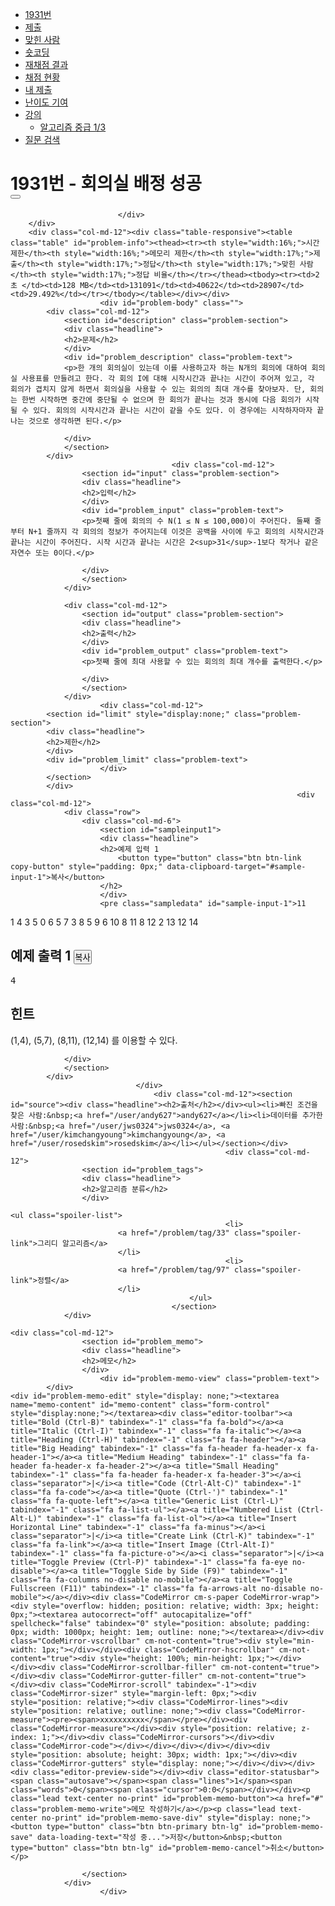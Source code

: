 <div class="row">
		<div class="col-md-12">
			<div id="result_log"></div>
		</div>
		<div class="col-md-12">
							<ul class="nav nav-pills no-print problem-menu"><li class="active">
	<a href="/problem/1931">1931번</a>
</li><li><a href="/submit/1931">제출</a></li><li><a href="/problem/status/1931">맞힌 사람</a></li><li><a href="/short/status/1931">숏코딩</a></li><li><a href="/problem/history/1931">재채점 결과</a></li><li><a href="/status?from_problem=1&amp;problem_id=1931">채점 현황</a></li><li><a href="/status?from_mine=1&amp;problem_id=1931&amp;user_id=hawk0987">내 제출</a></li><li><a href="https://solved.ac/contribute/1931" target="_blank"><i class="fa fa-external-link"></i> 난이도 기여</a></li><li class="dropdown"><a class="dropdown-toggle" id="drop5" role="button" data-toggle="dropdown" href="#">강의<b class="caret"></b></a><ul id="menu2" class="dropdown-menu" role="menu" aria-labelledby="drop5"><li><a tabindex="-1" href="https://code.plus/course/43">알고리즘 중급 1/3</a></li></ul></li><li><a href="/board/search/all/problem/1931">질문 검색</a></li></ul>
					</div>
		<div class="col-md-12">
			<div class="page-header">
				<h1><span class="printable">
	1931번
 - </span><span id="problem_title">회의실 배정</span>
				<span class="problem-label problem-label-ac">성공</span>				<div class="btn-group pull-right problem-button">
																										<button class="btn btn-default" type="button" id="favorite_button" data-favorite="0"><span class="glyphicon glyphicon-star-empty" id="favorite_image"></span></button>
																																						</div>
				</h1>
									
							</div>
		</div>
		<div class="col-md-12"><div class="table-responsive"><table class="table" id="problem-info"><thead><tr><th style="width:16%;">시간 제한</th><th style="width:16%;">메모리 제한</th><th style="width:17%;">제출</th><th style="width:17%;">정답</th><th style="width:17%;">맞힌 사람</th><th style="width:17%;">정답 비율</th></tr></thead><tbody><tr><td>2 초 </td><td>128 MB</td><td>131091</td><td>40622</td><td>28907</td><td>29.492%</td></tr></tbody></table></div></div>
						<div id="problem-body" class="">
			<div class="col-md-12">
				<section id="description" class="problem-section">
				<div class="headline">
				<h2>문제</h2>
				</div>
				<div id="problem_description" class="problem-text">
				<p>한 개의 회의실이 있는데 이를 사용하고자 하는 N개의 회의에 대하여 회의실 사용표를 만들려고 한다. 각 회의 I에 대해 시작시간과 끝나는 시간이 주어져 있고, 각 회의가 겹치지 않게 하면서 회의실을 사용할 수 있는 회의의 최대 개수를 찾아보자. 단, 회의는 한번 시작하면 중간에 중단될 수 없으며 한 회의가 끝나는 것과 동시에 다음 회의가 시작될 수 있다. 회의의 시작시간과 끝나는 시간이 같을 수도 있다. 이 경우에는 시작하자마자 끝나는 것으로 생각하면 된다.</p>

				</div>
				</section>
			</div>
										<div class="col-md-12">
					<section id="input" class="problem-section">
					<div class="headline">
					<h2>입력</h2>
					</div>
					<div id="problem_input" class="problem-text">
					<p>첫째 줄에 회의의 수 N(1 ≤ N ≤ 100,000)이 주어진다. 둘째 줄부터 N+1 줄까지 각 회의의 정보가 주어지는데 이것은 공백을 사이에 두고 회의의 시작시간과 끝나는 시간이 주어진다. 시작 시간과 끝나는 시간은 2<sup>31</sup>-1보다 작거나 같은 자연수 또는 0이다.</p>

					</div>
					</section>
				</div>
	
				<div class="col-md-12">
					<section id="output" class="problem-section">
					<div class="headline">
					<h2>출력</h2>
					</div>
					<div id="problem_output" class="problem-text">
					<p>첫째 줄에 최대 사용할 수 있는 회의의 최대 개수를 출력한다.</p>

					</div>
					</section>
				</div>
						<div class="col-md-12">
			<section id="limit" style="display:none;" class="problem-section">
			<div class="headline">
			<h2>제한</h2>
			</div>
			<div id="problem_limit" class="problem-text">
						</div>
			</section>
			</div>
																	<div class="col-md-12">
				<div class="row">
					<div class="col-md-6">
						<section id="sampleinput1">
						<div class="headline">
						<h2>예제 입력 1
							<button type="button" class="btn btn-link copy-button" style="padding: 0px;" data-clipboard-target="#sample-input-1">복사</button>
						</h2>
						</div>
						<pre class="sampledata" id="sample-input-1">11
1 4
3 5
0 6
5 7
3 8
5 9
6 10
8 11
8 12
2 13
12 14
</pre>
						</section>
					</div>
					<div class="col-md-6">
						<section id="sampleoutput1">
						<div class="headline">
						<h2>예제 출력 1
							<button type="button" class="btn btn-link copy-button" style="padding: 0px;" data-clipboard-target="#sample-output-1">복사</button>
						</h2>
						</div>
						<pre class="sampledata" id="sample-output-1">4
</pre>
						</section>
					</div>
									</div>
				</div>
										<div class="col-md-12">
				<section id="hint" class="problem-section">
				<div class="headline">
				<h2>힌트</h2>
				</div>
				<div id="problem_hint" class="problem-text">
				<p>(1,4), (5,7), (8,11), (12,14) 를 이용할 수 있다.</p>

				</div>
				</section>
			</div>
								</div>
									<div class="col-md-12"><section id="source"><div class="headline"><h2>출처</h2></div><ul><li>빠진 조건을 찾은 사람:&nbsp;<a href="/user/andy627">andy627</a></li><li>데이터를 추가한 사람:&nbsp;<a href="/user/jws0324">jws0324</a>, <a href="/user/kimchangyoung">kimchangyoung</a>, <a href="/user/rosedskim">rosedskim</a></li></ul></section></div>
													<div class="col-md-12">
					<section id="problem_tags">
					<div class="headline">
					<h2>알고리즘 분류</h2>
					</div>
																																												  <ul class="spoiler-list">
  						  							<li>
  							<a href="/problem/tag/33" class="spoiler-link">그리디 알고리즘</a>
  							</li>
  						  							<li>
  							<a href="/problem/tag/97" class="spoiler-link">정렬</a>
  							</li>
  						  					</ul>
										</section>
				</div>
																						<div class="col-md-12">
					<section id="problem_memo">
					<div class="headline">
					<h2>메모</h2>
					</div>
						<div id="problem-memo-view" class="problem-text">
			</div>
	<div id="problem-memo-edit" style="display: none;"><textarea name="memo-content" id="memo-content" class="form-control" style="display:none;"></textarea><div class="editor-toolbar"><a title="Bold (Ctrl-B)" tabindex="-1" class="fa fa-bold"></a><a title="Italic (Ctrl-I)" tabindex="-1" class="fa fa-italic"></a><a title="Heading (Ctrl-H)" tabindex="-1" class="fa fa-header"></a><a title="Big Heading" tabindex="-1" class="fa fa-header fa-header-x fa-header-1"></a><a title="Medium Heading" tabindex="-1" class="fa fa-header fa-header-x fa-header-2"></a><a title="Small Heading" tabindex="-1" class="fa fa-header fa-header-x fa-header-3"></a><i class="separator">|</i><a title="Code (Ctrl-Alt-C)" tabindex="-1" class="fa fa-code"></a><a title="Quote (Ctrl-')" tabindex="-1" class="fa fa-quote-left"></a><a title="Generic List (Ctrl-L)" tabindex="-1" class="fa fa-list-ul"></a><a title="Numbered List (Ctrl-Alt-L)" tabindex="-1" class="fa fa-list-ol"></a><a title="Insert Horizontal Line" tabindex="-1" class="fa fa-minus"></a><i class="separator">|</i><a title="Create Link (Ctrl-K)" tabindex="-1" class="fa fa-link"></a><a title="Insert Image (Ctrl-Alt-I)" tabindex="-1" class="fa fa-picture-o"></a><i class="separator">|</i><a title="Toggle Preview (Ctrl-P)" tabindex="-1" class="fa fa-eye no-disable"></a><a title="Toggle Side by Side (F9)" tabindex="-1" class="fa fa-columns no-disable no-mobile"></a><a title="Toggle Fullscreen (F11)" tabindex="-1" class="fa fa-arrows-alt no-disable no-mobile"></a></div><div class="CodeMirror cm-s-paper CodeMirror-wrap"><div style="overflow: hidden; position: relative; width: 3px; height: 0px;"><textarea autocorrect="off" autocapitalize="off" spellcheck="false" tabindex="0" style="position: absolute; padding: 0px; width: 1000px; height: 1em; outline: none;"></textarea></div><div class="CodeMirror-vscrollbar" cm-not-content="true"><div style="min-width: 1px;"></div></div><div class="CodeMirror-hscrollbar" cm-not-content="true"><div style="height: 100%; min-height: 1px;"></div></div><div class="CodeMirror-scrollbar-filler" cm-not-content="true"></div><div class="CodeMirror-gutter-filler" cm-not-content="true"></div><div class="CodeMirror-scroll" tabindex="-1"><div class="CodeMirror-sizer" style="margin-left: 0px;"><div style="position: relative;"><div class="CodeMirror-lines"><div style="position: relative; outline: none;"><div class="CodeMirror-measure"><pre><span>xxxxxxxxxx</span></pre></div><div class="CodeMirror-measure"></div><div style="position: relative; z-index: 1;"></div><div class="CodeMirror-cursors"></div><div class="CodeMirror-code"></div></div></div></div></div><div style="position: absolute; height: 30px; width: 1px;"></div><div class="CodeMirror-gutters" style="display: none;"></div></div></div><div class="editor-preview-side"></div><div class="editor-statusbar"><span class="autosave"></span><span class="lines">1</span><span class="words">0</span><span class="cursor">0:0</span></div></div><p class="lead text-center no-print" id="problem-memo-button"><a href="#" class="problem-memo-write">메모 작성하기</a></p><p class="lead text-center no-print" id="problem-memo-save-div" style="display: none;"><button type="button" class="btn btn-primary btn-lg" id="problem-memo-save" data-loading-text="작성 중...">저장</button>&nbsp;<button type="button" class="btn btn-lg" id="problem-memo-cancel">취소</button></p>

					</section>
				</div>
						</div>
